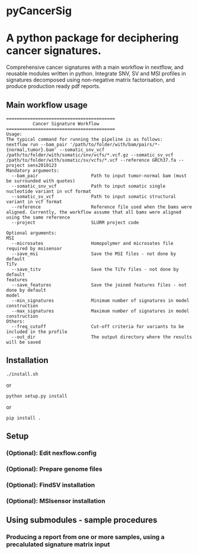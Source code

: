 # pyCancerSig
# A python package for deciphering cancer signatures.

Comprehensive cancer signatures with a main workflow in nextflow, and reusable modules written in python.
Integrate SNV, SV and MSI profiles in signatures decomposed using non-negative matrix factorisation, and produce production ready pdf reports. 

## Main workflow usage

    =========================================
              Cancer Signature Workflow
    =========================================
    Usage:
    The typical command for running the pipeline is as follows:
    nextflow run --bam_pair '/path/to/folder/with/bam/pairs/*-{normal,tumor}.bam' --somatic_snv_vcf /path/to/folder/with/somatic/snv/vcfs/*.vcf.gz --somatic_sv_vcf /path/to/folder/with/somatic/sv/vcfs/*.vcf --reference GRCh37.fa --project sens2010123
    Mandatory arguments:
      --bam_pair                    Path to input tumor-normal bam (must be surrounded with quotes)
      --somatic_snv_vcf             Path to input somatic single nucleotide variant in vcf format
      --somatic_sv_vcf              Path to input somatic structural variant in vcf format
      --reference                   Reference file used when the bams were aligned. Currently, the workflow assume that all bams were aligned using the same reference
      --project                     SLURM project code

    Optional arguments:
    MSI
      --microsates                  Homopolymer and microsates file required by msisensor
      --save_msi                    Save the MSI files - not done by default
    TiTv
      --save_titv                   Save the TiTv files - not done by default
    features
      --save_features               Save the joined features files - not done by default
    model
      --min_signatures              Minimum number of signatures in model construction
      --max_signatures              Maximum number of signatures in model construction
    Others:
      --freq_cutoff                 Cut-off criteria for variants to be included in the profile
      --out_dir                     The output directory where the results will be saved
      
## Installation 

    ./install.sh

or 

    python setup.py install
    
or 

    pip install .
    
## Setup

### (Optional): Edit nexflow.config

### (Optional): Prepare genome files

### (Optional): FindSV installation

### (Optional): MSIsensor installation

## Using submodules - sample procedures

### Producing a report from one or more samples, using a precalulated signature matrix input


